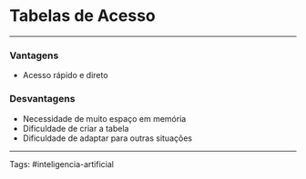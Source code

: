 # Tabelas de Acesso

---

### Vantagens

- Acesso rápido e direto

### Desvantagens

- Necessidade  de muito espaço em memória
- Dificuldade de criar a tabela
- Dificuldade de adaptar para outras situações
---


Tags: #inteligencia-artificial  